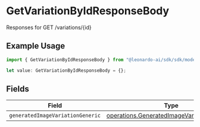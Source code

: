 # GetVariationByIdResponseBody

Responses for GET /variations/{id}

## Example Usage

```typescript
import { GetVariationByIdResponseBody } from "@leonardo-ai/sdk/sdk/models/operations";

let value: GetVariationByIdResponseBody = {};
```

## Fields

| Field                                                                                                           | Type                                                                                                            | Required                                                                                                        | Description                                                                                                     |
| --------------------------------------------------------------------------------------------------------------- | --------------------------------------------------------------------------------------------------------------- | --------------------------------------------------------------------------------------------------------------- | --------------------------------------------------------------------------------------------------------------- |
| `generatedImageVariationGeneric`                                                                                | [operations.GeneratedImageVariationGeneric](../../../sdk/models/operations/generatedimagevariationgeneric.md)[] | :heavy_minus_sign:                                                                                              | N/A                                                                                                             |